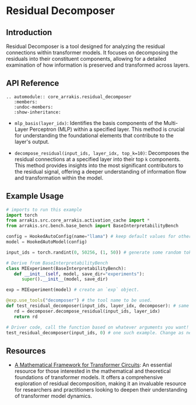 # Residual Decomposer

## Introduction

Residual Decomposer is a tool designed for analyzing the residual connections within transformer models. It focuses on decomposing the residuals into their constituent components, allowing for a detailed examination of how information is preserved and transformed across layers.

## API Reference

```{eval-rst}  
.. automodule:: core_arrakis.residual_decomposer
   :members:
   :undoc-members:
   :show-inheritance:
```

- `mlp_basis(layer_idx)`: Identifies the basis components of the Multi-Layer Perceptron (MLP) within a specified layer. This method is crucial for understanding the foundational elements that contribute to the layer's output.

- `decompose_residual(input_ids, layer_idx, top_k=10)`: Decomposes the residual connections at a specified layer into their top `k` components. This method provides insights into the most significant contributors to the residual signal, offering a deeper understanding of information flow and transformation within the model.

## Example Usage

```python
# imports to run this example
import torch
from arrakis.src.core_arrakis.activation_cache import *
from arrakis.src.bench.base_bench import BaseInterpretabilityBench

config = HookedAutoConfig(name="llama") # keep default values for other args
model = HookedAutoModel(config)

input_ids = torch.randint(0, 50256, (1, 50)) # generate some random tokens(replace with your ids)

# Derive from BaseInterpretabilityBench
class MIExperiment(BaseInterpretabilityBench):
   def __init__(self, model, save_dir="experiments"):
      super().__init__(model, save_dir)

exp = MIExperiment(model) # create an `exp` object.

@exp.use_tools("decomposer") # the tool name to be used.
def test_residual_decomposer(input_ids, layer_idx, decomposer): # same as tool name, extra arg is passed.
   rd = decomposer.decompose_residual(input_ids, layer_idx)
   return rd

# Driver code, call the function based on whatever arguments you want!
test_residual_decomposer(input_ids, 0) # one such example. Change as needed!
```

## Resources

- [A Mathematical Framework for Transformer Circuits](https://transformer-circuits.pub/2021/framework/index.html): An essential resource for those interested in the mathematical and theoretical foundations of transformer models. It offers a comprehensive exploration of residual decomposition, making it an invaluable resource for researchers and practitioners looking to deepen their understanding of transformer model dynamics.